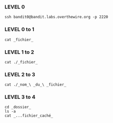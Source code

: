 ### LEVEL 0
```console
ssh bandit0@bandit.labs.overthewire.org -p 2220
```

### LEVEL 0 to 1
```console
cat _fichier_
```

### LEVEL 1 to 2
```console
cat ./_fichier_
```

### LEVEL 2 to 3
```console
cat ./_nom_\ _du_\ _fichier_
```

### LEVEL 3 to 4
```console
cd _dossier_
ls -a
cat _...fichier_caché_
```
